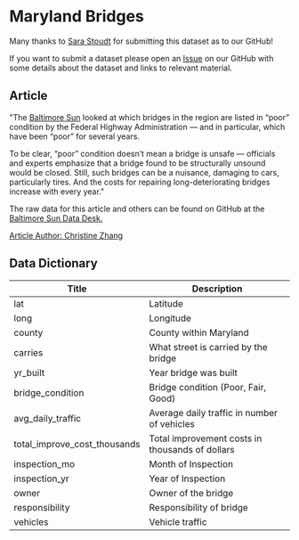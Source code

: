 # Maryland Bridges

Many thanks to [Sara Stoudt](https://twitter.com/sastoudt) for submitting this dataset as to our GitHub! 

If you want to submit a dataset please open an [Issue](https://github.com/rfordatascience/tidytuesday/issues) on our GitHub with some details about the dataset and links to relevant material.

## Article

"The [Baltimore Sun](https://www.baltimoresun.com/news/maryland/bs-md-bridge-collapse-maryland-20180815-story.html) looked at which bridges in the region are listed in “poor” condition by the Federal Highway Administration — and in particular, which have been “poor” for several years.

To be clear, “poor” condition doesn’t mean a bridge is unsafe — officials and experts emphasize that a bridge found to be structurally unsound would be closed. Still, such bridges can be a nuisance, damaging to cars, particularly tires. And the costs for repairing long-deteriorating bridges increase with every year."  

The raw data for this article and others can be found on GitHub at the [Baltimore Sun Data Desk.](https://github.com/baltimore-sun-data)

[Article Author: Christine Zhang](https://twitter.com/christinezhang)

## Data Dictionary

| Title | Description |
|-------|------------|
| lat| Latitude|
|long|Longitude|
|county| County within Maryland|
| carries| What street is carried by the bridge|
| yr_built| Year bridge was built|
| bridge_condition| Bridge condition (Poor, Fair, Good)|
| avg_daily_traffic| Average daily traffic in number of vehicles|
| total_improve_cost_thousands| Total improvement costs in thousands of dollars|
| inspection_mo| Month of Inspection|
| inspection_yr| Year of Inspection|
| owner| Owner of the bridge|
| responsibility| Responsibility of bridge|
| vehicles| Vehicle traffic|


